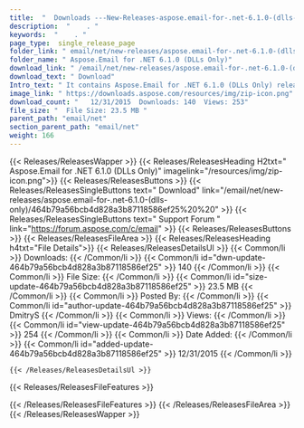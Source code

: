 ```yaml
---
title:  "  Downloads ---New-Releases-aspose.email-for-.net-6.1.0-(dlls-only) . " 
description:  "    . " 
keywords:  "    . " 
page_type:  single_release_page
folder_link: " email/net/new-releases/aspose.email-for-.net-6.1.0-(dlls-only)/"
folder_name: " Aspose.Email for .NET 6.1.0 (DLLs Only)"
download_link: " /email/net/new-releases/aspose.email-for-.net-6.1.0-(dlls-only)/464b79a56bcb4d828a3b87118586ef25"
download_text: " Download"
Intro_text: " It contains Aspose.Email for .NET 6.1.0 (DLLs Only) release."
image_link: " https://downloads.aspose.com/resources/img/zip-icon.png"
download_count: "   12/31/2015  Downloads: 140  Views: 253"
file_size: "  File Size: 23.5 MB "
parent_path: "email/net"
section_parent_path: "email/net"
weight: 166 
---
```


{{< Releases/ReleasesWapper >}}
  {{< Releases/ReleasesHeading H2txt=" Aspose.Email for .NET 6.1.0 (DLLs Only)" imagelink="/resources/img/zip-icon.png">}}
  {{< Releases/ReleasesButtons >}}
    {{< Releases/ReleasesSingleButtons text=" Download" link="/email/net/new-releases/aspose.email-for-.net-6.1.0-(dlls-only)/464b79a56bcb4d828a3b87118586ef25%20%20" >}}
    {{< Releases/ReleasesSingleButtons text=" Support Forum " link="https://forum.aspose.com/c/email" >}}
  {{< Releases/ReleasesButtons >}}
  {{< Releases/ReleasesFileArea >}}
    {{< Releases/ReleasesHeading h4txt="File Details">}}
    {{< Releases/ReleasesDetailsUl >}}
            {{< Common/li  >}} Downloads: {{< /Common/li >}} 
      {{< Common/li id="dwn-update-464b79a56bcb4d828a3b87118586ef25" >}} 140 {{< /Common/li >}} 
      {{< Common/li  >}} File Size: {{< /Common/li >}} 
      {{< Common/li id="size-update-464b79a56bcb4d828a3b87118586ef25" >}} 23.5 MB {{< /Common/li >}} 
      {{< Common/li  >}} Posted By: {{< /Common/li >}} 
      {{< Common/li id="author-update-464b79a56bcb4d828a3b87118586ef25" >}} DmitryS {{< /Common/li >}} 
      {{< Common/li  >}} Views: {{< /Common/li >}} 
      {{< Common/li id="view-update-464b79a56bcb4d828a3b87118586ef25" >}} 254 {{< /Common/li >}} 
      {{< Common/li  >}} Date Added: {{< /Common/li >}} 
      {{< Common/li id="added-update-464b79a56bcb4d828a3b87118586ef25" >}} 12/31/2015 {{< /Common/li >}} 

    {{< /Releases/ReleasesDetailsUl >}}

  {{< Releases/ReleasesFileFeatures >}}
      
  {{< /Releases/ReleasesFileFeatures >}}
 {{< /Releases/ReleasesFileArea >}}
{{< /Releases/ReleasesWapper >}}


